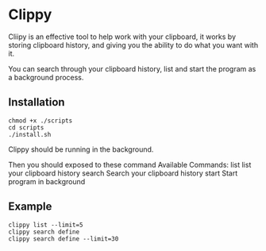 # Clippy

Cliipy is an effective tool to help work with your clipboard, it works by storing clipboard history, and giving you the ability to do what you want with it.

You can search through your clipboard history, list and start the program as a background process.

## Installation
```shell
chmod +x ./scripts 
cd scripts
./install.sh
```

Clippy should be running in the background.

Then you should exposed to these command
Available Commands:
  list        list your clipboard history
  search      Search your clipboard history
  start       Start program in background
  
## Example
```shell
clippy list --limit=5
clippy search define
clippy search define --limit=30
```
